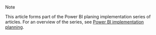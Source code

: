 > [!NOTE]
> This article forms part of the Power BI planing implementation series of articles. For an overview of the series, see [Power BI implementation planning](../powerbi-implementation-planning-overview.md).